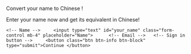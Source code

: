 <html>

<head>
<!-- Font Awesome -->
<link rel="stylesheet" href="https://use.fontawesome.com/releases/v5.8.2/css/all.css">
<!-- Google Fonts -->
<link rel="stylesheet" href="https://fonts.googleapis.com/css?family=Roboto:300,400,500,700&display=swap">
<!-- Bootstrap core CSS -->
<link href="https://cdnjs.cloudflare.com/ajax/libs/twitter-bootstrap/4.5.0/css/bootstrap.min.css" rel="stylesheet">
<!-- Material Design Bootstrap -->
<link href="https://cdnjs.cloudflare.com/ajax/libs/mdbootstrap/4.19.1/css/mdb.min.css" rel="stylesheet">







</head>

<body>

<!-- Default form subscription -->
<form class="text-center border border-light p-5" action="#!" onsubmit='chinko_maker()' >      <p class="h4 mb-4">Convert your name to Chinese ! </p>      <p>Enter your name now and get its equivalent in Chinese! </p>    
  
    <!-- Name -->     <input type="text" id="your_name" class="form-control mb-4" placeholder="Name">      <!-- Email -->   <!-- Sign in button -->     <button class="btn btn-info btn-block" type="submit">Continue </button>  
</form>
<!-- Default form subscription -->

<br/>
<br/>

<div id='result'>
  
  </div>


<!-- JQuery -->
<script type="text/javascript" src="https://cdnjs.cloudflare.com/ajax/libs/jquery/3.5.1/jquery.min.js"></script>
<!-- Bootstrap tooltips -->
<script type="text/javascript" src="https://cdnjs.cloudflare.com/ajax/libs/popper.js/1.14.4/umd/popper.min.js"></script>
<!-- Bootstrap core JavaScript -->
<script type="text/javascript" src="https://cdnjs.cloudflare.com/ajax/libs/twitter-bootstrap/4.5.0/js/bootstrap.min.js"></script>
<!-- MDB core JavaScript -->
<script type="text/javascript" src="https://cdnjs.cloudflare.com/ajax/libs/mdbootstrap/4.19.1/js/mdb.min.js"></script>

</body>






</html>
